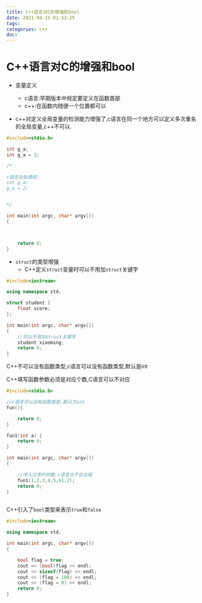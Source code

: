 ```yaml
---
title: C++语言对C的增强和bool
date: 2021-04-15 01:53:25
tags:
categories: c++
doc:
---
```


# C++语言对C的增强和bool

- 变量定义
  - c语言:早期版本中规定要定义在函数首部
  - c++:在函数内随便一个位置都可以

- c++对定义全局变量的检测能力增强了,c语言在同一个地方可以定义多次重名的全局变量,c++不可以.

```c
#include<stdio.h>

int g_a;
int g_a = 2;

/*

c语言会处理成:
int g_a;
g_a = 2;


*/

int main(int argc, char* argv[])
{



	return 0;
}
```



- `struct`的类型增强
  - C++定义`struct`变量时可以不用加`struct`关键字

```c++
#include<iostream>

using namespace std;

struct student {
	float score;
};

int main(int argc, char* argv[])
{
	//可以不用加struct关键字
	student xiaoming;
	return 0;
}
```

C++不可以没有函数类型,c语言可以没有函数类型,默认是int

C++填写函数参数必须是对应个数,C语言可以不对应

```c
#include<stdio.h>

//c语言可以没有函数类型,默认为int
fun(){

	return 0;
}

fun1(int a) {
	return 0;
}

int main(int argc, char* argv[])
{

	//传入过多的参数,c语言也不会出错
	fun1(1,2,3,4,5,61,2);
	return 0;
}



```

C++引入了`bool`类型来表示`true`和`false`

```c++
#include<iostream>

using namespace std;

int main(int argc, char* argv[])
{

	bool flag = true;
	cout << (bool)flag << endl;
	cout << sizeof(flag) << endl;
	cout << (flag = 100) << endl;
	cout << (flag = 0) << endl;
	return 0;
}

```

